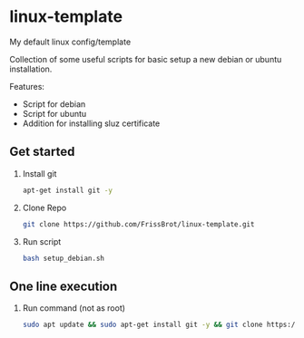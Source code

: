 # linux-template
My default linux config/template

Collection of some useful scripts for basic setup a new debian or ubuntu installation.

Features:
- Script for debian
- Script for ubuntu
- Addition for installing sluz certificate

## Get started
1. Install git
    ```bash
    apt-get install git -y
    ```
1. Clone Repo
    ```bash
    git clone https://github.com/FrissBrot/linux-template.git
    ```
1. Run script
    ```bash
    bash setup_debian.sh
    ```

## One line execution
1. Run command (not as root)
    ```bash
    sudo apt update && sudo apt-get install git -y && git clone https://github.com/FrissBrot/linux-template.git && sudo bash setup_debian.sh
    ```
